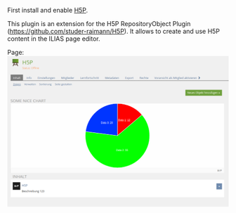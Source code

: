 First install and enable [H5P](https://github.com/studer-raimann/H5P).

This plugin is an extension for the H5P RepositoryObject Plugin (https://github.com/studer-raimann/H5P). It allows to create and use H5P content in the ILIAS page editor.

Page:
![Page](./images/page.png)
